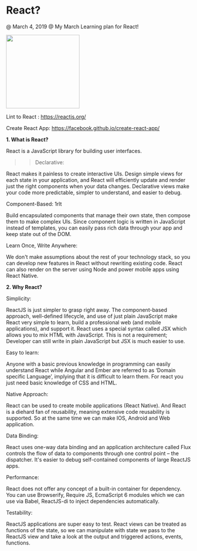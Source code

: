 # React?
@ March 4, 2019
@ My March Learning plan for React!

<image src='react_logo.JPG' width=200px>
  
  
Lint to React : <a href='https://reactjs.org/' target='_blank'>https://reactjs.org/</a>

Create React App: <a href='https://facebook.github.io/create-react-app/docs/getting-started'>https://facebook.github.io/create-react-app/</a>


<b>1. What is React? </b>

React is a JavaScript library for building user interfaces.

  >> Declarative: 

React makes it painless to create interactive UIs. Design simple views for each state in your application, and React will efficiently update and render just the right components when your data changes. Declarative views make your code more predictable, simpler to understand, and easier to debug.

Component-Based: 1rlt

Build encapsulated components that manage their own state, then compose them to make complex UIs. Since component logic is written in JavaScript instead of templates, you can easily pass rich data through your app and keep state out of the DOM.

Learn Once, Write Anywhere:

We don't make assumptions about the rest of your technology stack, so you can develop new features in React without rewriting existing code. React can also render on the server using Node and power mobile apps using React Native.

<b>2. Why React? </b>

Simplicity: 

ReactJS is just simpler to grasp right away. The component-based approach, well-defined lifecycle, and use of just plain JavaScript make React very simple to learn, build a professional web (and mobile applications), and support it. React uses a special syntax called JSX which allows you to mix HTML with JavaScript. This is not a requirement; Developer can still write in plain JavaScript but JSX is much easier to use.

Easy to learn:

Anyone with a basic previous knowledge in programming can easily understand React while Angular and Ember are referred to as ‘Domain specific Language’, implying that it is difficult to learn them. For react you just need basic knowledge of CSS and HTML.

Native Approach:

React can be used to create mobile applications (React Native). And React is a diehard fan of reusability, meaning extensive code reusability is supported. So at the same time we can make IOS, Android and Web application.

Data Binding:

React uses one-way data binding and an application architecture called Flux controls the flow of data to components through one control point – the dispatcher. It's easier to debug self-contained components of large ReactJS apps.

Performance:

React does not offer any concept of a built-in container for dependency. You can use Browserify, Require JS, EcmaScript 6 modules which we can use via Babel, ReactJS-di to inject dependencies automatically.

Testability:

ReactJS applications are super easy to test. React views can be treated as functions of the state, so we can manipulate with state we pass to the ReactJS view and take a look at the output and triggered actions, events, functions.


